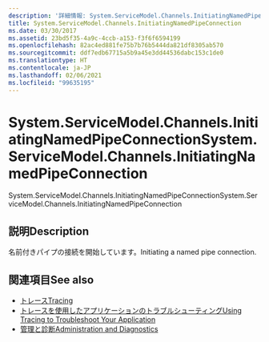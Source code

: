 ```yaml
---
description: '詳細情報: System.ServiceModel.Channels.InitiatingNamedPipeConnection'
title: System.ServiceModel.Channels.InitiatingNamedPipeConnection
ms.date: 03/30/2017
ms.assetid: 23bd5f35-4a9c-4ccb-a153-f3f6f6594199
ms.openlocfilehash: 82ac4ed881fe75b7b76b5444da821df8305ab570
ms.sourcegitcommit: ddf7edb67715a5b9a45e3dd44536dabc153c1de0
ms.translationtype: HT
ms.contentlocale: ja-JP
ms.lasthandoff: 02/06/2021
ms.locfileid: "99635195"
---
```

# <a name="systemservicemodelchannelsinitiatingnamedpipeconnection"></a><span data-ttu-id="4f05c-103">System.ServiceModel.Channels.InitiatingNamedPipeConnection</span><span class="sxs-lookup"><span data-stu-id="4f05c-103">System.ServiceModel.Channels.InitiatingNamedPipeConnection</span></span>

<span data-ttu-id="4f05c-104">System.ServiceModel.Channels.InitiatingNamedPipeConnection</span><span class="sxs-lookup"><span data-stu-id="4f05c-104">System.ServiceModel.Channels.InitiatingNamedPipeConnection</span></span>  
  
## <a name="description"></a><span data-ttu-id="4f05c-105">説明</span><span class="sxs-lookup"><span data-stu-id="4f05c-105">Description</span></span>  

 <span data-ttu-id="4f05c-106">名前付きパイプの接続を開始しています。</span><span class="sxs-lookup"><span data-stu-id="4f05c-106">Initiating a named pipe connection.</span></span>  
  
## <a name="see-also"></a><span data-ttu-id="4f05c-107">関連項目</span><span class="sxs-lookup"><span data-stu-id="4f05c-107">See also</span></span>

- [<span data-ttu-id="4f05c-108">トレース</span><span class="sxs-lookup"><span data-stu-id="4f05c-108">Tracing</span></span>](index.md)
- [<span data-ttu-id="4f05c-109">トレースを使用したアプリケーションのトラブルシューティング</span><span class="sxs-lookup"><span data-stu-id="4f05c-109">Using Tracing to Troubleshoot Your Application</span></span>](using-tracing-to-troubleshoot-your-application.md)
- [<span data-ttu-id="4f05c-110">管理と診断</span><span class="sxs-lookup"><span data-stu-id="4f05c-110">Administration and Diagnostics</span></span>](../index.md)
